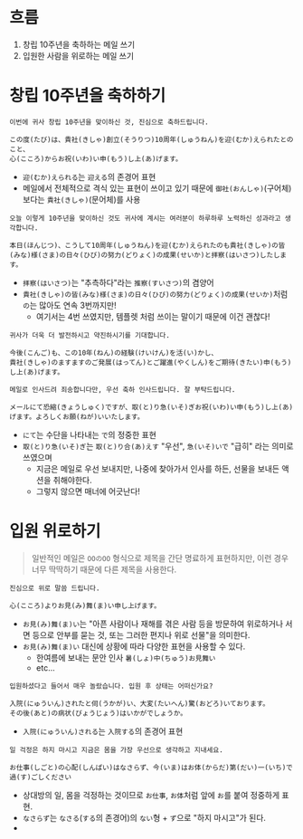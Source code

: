 # 흐름
1. 창립 10주년을 축하하는 메일 쓰기
2. 입원한 사람을 위로하는 메일 쓰기
# 창립 10주년을 축하하기
```
이번에 귀사 창립 10주년을 맞이하신 것, 진심으로 축하드립니다.

この度(たび)は、貴社(きしゃ)創立(そうりつ)10周年(しゅうねん)を迎(むか)えられたとのこと、
心(こころ)からお祝(いわ)い申(もう)し上(あ)げます。
```
- `迎(むか)えられる`는 `迎える`의 존경어 표현
- 메일에서 전체적으로 격식 있는 표현이 쓰이고 있기 때문에 `御社(おんしゃ)`(구어체) 보다는 `貴社(きしゃ)`(문어체)를 사용
```
오늘 이렇게 10주년을 맞이하신 것도 귀사에 계시는 여러분이 하루하루 노력하신 성과라고 생각합니다.

本日(ほんじつ)、こうして10周年(しゅうねん)を迎(むか)えられたのも貴社(きしゃ)の皆(みな)様(さま)の日々(ひび)の努力(どりょく)の成果(せいか)と拝察(はいさつ)したします。
```
- `拝察(はいさつ)`는 "추측하다"라는 `推察(すいさつ)`의 겸양어
- `貴社(きしゃ)の皆(みな)様(さま)の日々(ひび)の努力(どりょく)の成果(せいか)`처럼 `の`는 많아도 연속 3번까지만!
	- 여기서는 4번 쓰였지만, 템플렛 처럼 쓰이는 말이기 때문에 이건 괜찮다!
```
귀사가 더욱 더 발전하시고 약진하시기를 기대합니다.

今後(こんご)も、この10年(ねん)の経験(けいけん)を活(い)かし、
貴社(きしゃ)のますますのご発展(はってん)とご躍進(やくしん)をご期待(きたい)申(もう)し上(あ)げます。
```

```
메일로 인사드려 죄송합니다만, 우선 축하 인사드립니다. 잘 부탁드립니다.

メールにて恐縮(きょうしゅく)ですが、取(と)り急(いそ)ぎお祝(いわ)い申(もう)し上(あ)げます。よろしくお願(ねが)いいたします。
```
- `にて`는 수단을 나타내는 `で`의 정중한 표현
- `取(と)り急(いそ)ぎ`는 `取(と)り合(あ)えす` "우선", `急(いそ)いで` "급히" 라는 의미로 쓰였으며
	- 지금은 메일로 우선 보내지만, 나중에 찾아가서 인사를 하든, 선물을 보내든 액션을 취해야한다.
	- 그렇지 않으면 매너에 어긋난다!
# 입원 위로하기

>  일반적인 메일은 `OOのOO` 형식으로 제목을 간단 명료하게 표현하지만,
>  이런 경우 너무 딱딱하기 때문에 다른 제목을 사용한다.

```
진심으로 위로 말씀 드립니다.

心(こころ)よりお見(み)舞(ま)い申し上げます。
```
- `お見(み)舞(ま)い`는 "아픈 사람이나 재해를 겪은 사람 등을 방문하여 위로하거나 서면 등으로 안부를 묻는 것, 또는 그러한 편지나 위로 선물"을 의미한다.
- `お見(み)舞(ま)い` 대신에 상황에 따라 다양한 표현을 사용할 수 있다.
	- 한여름에 보내는 문안 인사 `暑(しょ)中(ちゅう)お見舞い`
	- etc...
```
입원하셨다고 들어서 매우 놀랐습니다. 입원 후 상태는 어떠신가요?

入院(にゅういん)されたと伺(うかが)い、大変(たいへん)驚(おどろ)いております。
その後(あと)の病状(びょうじょう)はいかがでしょうか。
```
- `入院(にゅういん)される`는 `入院する`의 존경어 표현
```
일 걱정은 하지 마시고 지금은 몸을 가장 우선으로 생각하고 지내세요.

お仕事(しごと)の心配(しんぱい)はなさらず、今(いま)はお体(からだ)第(だい)一(いち)で過(す)ごしください
```
- 상대방의 일, 몸을 걱정하는 것이므로 `お仕事`, `お体`처럼 앞에 `お`를 붙여 정중하게 표현.
- `なさらず`는 `なさる`(`する`의 존경어)의 `ない`형 + `ず`으로 "하지 마시고"가 된다.
- 